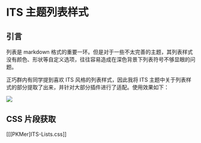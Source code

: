 # ITS 主题列表样式

## 引言

列表是 markdown 格式的重要一环。但是对于一些不太完善的主题，其列表样式没有颜色、形状等自定义选项，往往容易造成在深色背景下列表符号不够显眼的问题。

正巧群内有同学提到喜欢 ITS 风格的列表样式，因此我将 ITS 主题中关于列表样式的部分提取了出来，并针对大部分插件进行了适配。使用效果如下：

![](https://cdn.pkmer.cn/images/202311081626290.jpg!pkmer)

## CSS 片段获取

[[[PKMer]ITS-Lists.css]]
